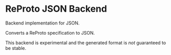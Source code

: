 # ReProto JSON Backend

Backend implementation for JSON.

Converts a ReProto specification to JSON.

This backend is experimental and the generated format is _not_ guaranteed to be stable.
